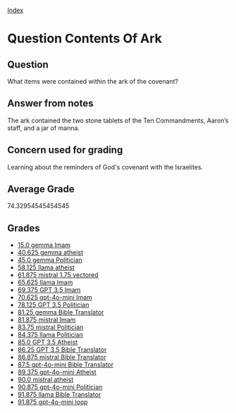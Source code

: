 
[Index](../../index.md)
# Question Contents Of Ark
## Question
What items were contained within the ark of the covenant?

## Answer from notes
The ark contained the two stone tablets of the Ten Commandments, Aaron’s staff, and a jar of manna.

## Concern used for grading
Learning about the reminders of God's covenant with the Israelites.

## Average Grade
74.32954545454545

## Grades
 * [15.0 gemma Imam](../answers/gemma_Imam/Contents_Of_Ark.md)
 * [40.625 gemma atheist](../answers/gemma_atheist/Contents_Of_Ark.md)
 * [45.0 gemma Politician](../answers/gemma_Politician/Contents_Of_Ark.md)
 * [58.125 llama atheist](../answers/llama_atheist/Contents_Of_Ark.md)
 * [61.875 mistral 1.75 vectored](../answers/mistral_1.75_vectored/Contents_Of_Ark.md)
 * [65.625 llama Imam](../answers/llama_Imam/Contents_Of_Ark.md)
 * [69.375 GPT 3.5 Imam](../answers/GPT_3.5_Imam/Contents_Of_Ark.md)
 * [70.625 gpt-4o-mini Imam](../answers/gpt-4o-mini_Imam/Contents_Of_Ark.md)
 * [78.125 GPT 3.5 Politician](../answers/GPT_3.5_Politician/Contents_Of_Ark.md)
 * [81.25 gemma Bible Translator](../answers/gemma_Bible_Translator/Contents_Of_Ark.md)
 * [81.875 mistral Imam](../answers/mistral_Imam/Contents_Of_Ark.md)
 * [83.75 mistral Politician](../answers/mistral_Politician/Contents_Of_Ark.md)
 * [84.375 llama Politician](../answers/llama_Politician/Contents_Of_Ark.md)
 * [85.0 GPT 3.5 Atheist](../answers/GPT_3.5_Atheist/Contents_Of_Ark.md)
 * [86.25 GPT 3.5 Bible Translator](../answers/GPT_3.5_Bible_Translator/Contents_Of_Ark.md)
 * [86.875 mistral Bible Translator](../answers/mistral_Bible_Translator/Contents_Of_Ark.md)
 * [87.5 gpt-4o-mini Bible Translator](../answers/gpt-4o-mini_Bible_Translator/Contents_Of_Ark.md)
 * [89.375 gpt-4o-mini Atheist](../answers/gpt-4o-mini_Atheist/Contents_Of_Ark.md)
 * [90.0 mistral atheist](../answers/mistral_atheist/Contents_Of_Ark.md)
 * [90.875 gpt-4o-mini Politician](../answers/gpt-4o-mini_Politician/Contents_Of_Ark.md)
 * [91.875 llama Bible Translator](../answers/llama_Bible_Translator/Contents_Of_Ark.md)
 * [91.875 gpt-4o-mini loop](../answers/gpt-4o-mini_loop/Contents_Of_Ark.md)
